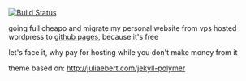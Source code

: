 [![Build Status](https://travis-ci.org/ycfreeman/ycfreeman.com.svg?branch=master)](https://travis-ci.org/ycfreeman/ycfreeman.com)

going full cheapo and migrate my personal website from vps hosted wordpress to
 [github pages](https://pages.github.com/), because it's free

let's face it, why pay for hosting while you don't make money from it

theme based on: http://juliaebert.com/jekyll-polymer
